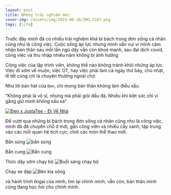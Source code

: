 ```yaml
---
layout: post
title: Những trải nghiệm mới
cover-img: /assets/img/2022-06-18/IMG_2167.png
tags: [life]
---
```



Trước đây mình đã có nhiều trãi nghiệm khá bí bách trong đơn sống cá nhân cũng như là công việc. 
Cuộc sống áp lực nhưng mình vẫn vui vì mình cảm nhận bản thân sau mỗi lần ngủ dậy vẫn còn khoẻ mạnh, sau đại dịch covid, công việc và thu nhập nhiều năm không bị ảnh hưởng

Công việc của lập trình viên, không thể nào không tránh khỏi những áp lực. Việc đi sớm về muộn, việc OT, hay việc phải làm cả ngày thứ bảy, chủ nhật, lể tết cũng chỉ là chuyện thường ngoài chợ. 

Như lời bản hát của `Đen`, chỉ mong bản thân không làm điều xấu.

"Không phải là võ sĩ, nhưng mà phải giỏi đấu đá. Nhiều khi kiệt sức chỉ vì gắng giữ mình không xấu xa"

[![Đen x JustaTee - Đi Về Nhà](https://img.youtube.com/vi/vTJdVE_gjI0/0.jpg)](https://www.youtube.com/watch?v=vTJdVE_gjI0)


Để vượt qua những bí bách trong đơn sống cá nhân cũng như là công việc, mình đã đã chuyển chỗ ở mới, gần công viên và nhiều cây xanh; 
tập trung vào các mối quan hệ tích cực; chơi các môn thể thao mới.


Bắn súng
![bắn súng ](/assets/img/2022-06-18/IMG_2153.png)

Bắn cung
![Bắn cung](/assets/img/2022-06-18/IMG_2184.png)


Thức dậy sớm chạy bộ
![Buổi sáng chạy bộ](/assets/img/2022-06-18/IMG_2112.png)


Chạy xe đạp
![Bên kia sông](/assets/img/2022-06-18/IMG_2167.png)


và hành trình ikigai của mình, tìm lại chính mình, vẫn còn, bản thân mình cũng đang học hỏi cho chính mình.